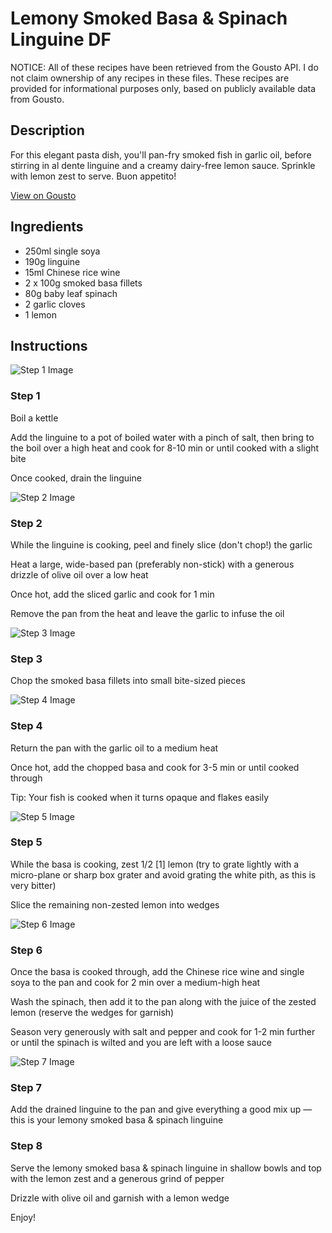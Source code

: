 # Lemony Smoked Basa & Spinach Linguine DF

NOTICE: All of these recipes have been retrieved from the Gousto API. I do not claim ownership of any recipes in these files. These recipes are provided for informational purposes only, based on publicly available data from Gousto.

## Description

For this elegant pasta dish, you'll pan-fry smoked fish in garlic oil, before stirring in al dente linguine and a creamy dairy-free lemon sauce. Sprinkle with lemon zest to serve. Buon appetito! 

[View on Gousto](https://www.gousto.co.uk/recipes/cookbook/lemony-smoked-basa-spinach-linguine-df)

## Ingredients

- 250ml single soya
- 190g linguine
- 15ml Chinese rice wine
- 2 x 100g smoked basa fillets
- 80g baby leaf spinach
- 2 garlic cloves
- 1 lemon

## Instructions

![Step 1 Image](https://production-media.gousto.co.uk/cms/recipe-step-image/Step-1-1643124595235-x200.jpg)

### Step 1

Boil a kettle

Add the linguine to a pot of boiled water with a pinch of salt, then bring to the boil over a high heat and cook for 8-10 min or until cooked with a slight bite

Once cooked, drain the linguine

![Step 2 Image](https://production-media.gousto.co.uk/cms/recipe-step-image/Step-2-1643124602469-x200.jpg)

### Step 2

While the linguine is cooking, peel and finely slice (don't chop!) the garlic

Heat a large, wide-based pan (preferably non-stick) with a generous drizzle of olive oil over a low heat

Once hot, add the sliced garlic and cook for 1 min

Remove the pan from the heat and leave the garlic to infuse the oil

![Step 3 Image](https://production-media.gousto.co.uk/cms/recipe-step-image/Step-3-1643124607616-x200.jpg)

### Step 3

Chop the smoked basa fillets into small bite-sized pieces

![Step 4 Image](https://production-media.gousto.co.uk/cms/recipe-step-image/Step-4-1643124611992-x200.jpg)

### Step 4

Return the pan with the garlic oil to a medium heat

Once hot, add the chopped basa and cook for 3-5 min or until cooked through

Tip: Your fish is cooked when it turns opaque and flakes easily

![Step 5 Image](https://production-media.gousto.co.uk/cms/recipe-step-image/step-5-copy-1643721671991-x200.jpg)

### Step 5

While the basa is cooking, zest 1/2 <span class="text-danger">[1]</span> lemon (try to grate lightly with a micro-plane or sharp box grater and avoid grating the white pith, as this is very bitter)

Slice the remaining non-zested lemon into wedges

![Step 6 Image](https://production-media.gousto.co.uk/cms/recipe-step-image/Step-6-1643709899281-x200.jpg)

### Step 6

Once the basa is cooked through, add the Chinese rice wine and single soya to the pan and cook for 2 min over a medium-high heat

Wash the spinach, then add it to the pan along with the juice of the zested lemon (reserve the wedges for garnish)

Season very generously with salt and pepper and cook for 1-2 min further or until the spinach is wilted and you are left with a loose sauce

![Step 7 Image](https://production-media.gousto.co.uk/cms/recipe-step-image/Step-7-1643709904289-x200.jpg)

### Step 7

Add the drained linguine to the pan and give everything a good mix up — this is your lemony smoked basa & spinach linguine

### Step 8

Serve the lemony smoked basa & spinach linguine in shallow bowls and top with the lemon zest and a generous grind of pepper

Drizzle with olive oil and garnish with a lemon wedge

Enjoy!

